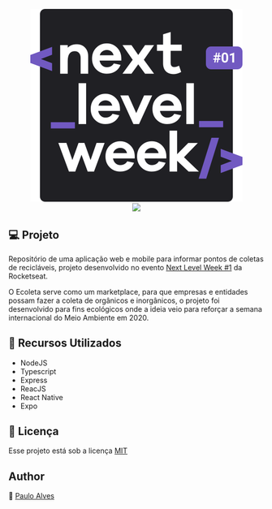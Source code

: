 <p align="center">
  <img src="https://github.com/PauloAlves8039/Ecoleta/blob/master/mobile/src/assets/img/Logo-NLW.svg" title="Next Level Week">  
  <br>
  <a href="https://rocketseat.com.br/"><img src="https://img.shields.io/badge/developed%20by-Rocketseat-blueviolet"></a>
</p>



## :computer: Projeto
Repositório de uma aplicação web e mobile para informar pontos de coletas de recicláveis, projeto desenvolvido no evento [Next Level Week #1](https://rocketseat.com.br/) da Rocketseat.  

O Ecoleta serve como um marketplace, para que empresas e entidades possam fazer a coleta de orgânicos e inorgânicos, o projeto foi  desenvolvido para fins ecológicos onde a ideia veio para reforçar a semana internacional do Meio Ambiente em 2020.

## :wrench: Recursos Utilizados
- NodeJS
- Typescript
- Express
- ReacJS
- React Native
- Expo

## :pencil: Licença
Esse projeto está sob a licença [MIT](https://github.com/PauloAlves8039/Ecoleta/blob/master/LICENSE.md)

## Author
:boy: [Paulo Alves](https://github.com/PauloAlves8039)
